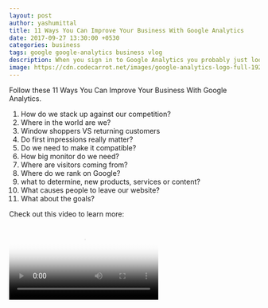 ```yaml
---
layout: post
author: yashumittal
title: 11 Ways You Can Improve Your Business With Google Analytics
date: 2017-09-27 13:30:00 +0530
categories: business
tags: google google-analytics business vlog
description: When you sign in to Google Analytics you probably just look at your overall traffic for the day and see if it was higher or lower than the previous day. After
image: https://cdn.codecarrot.net/images/google-analytics-logo-full-1920.png
---
```


Follow these 11 Ways You Can Improve Your Business With Google Analytics.

1. How do we stack up against our competition?
2. Where in the world are we?
3. Window shoppers VS returning customers
4. Do first impressions really matter?
5. Do we need to make it compatible?
6. How big monitor do we need?
7. Where are visitors coming from?
8. Where do we rank on Google?
9. what to determine, new products, services or content?
10. What causes people to leave our website?
11. What about the goals?

Check out this video to learn more:

<video poster="https://cdn.codecarrot.net/images/657585285_780x439.webp" controls>
  <source src="https://cdn.codecarrot.net/videos/11-ways-you-can-improve-your-business-with-google-analytics.mp4" type="video/mp4">
</video>
